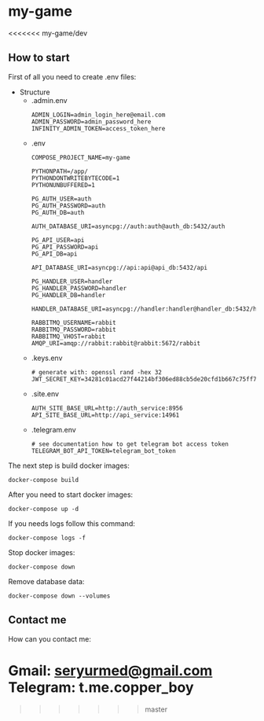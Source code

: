 # my-game

<<<<<<< my-game/dev
## How to start

First of all you need to create .env files:

+ Structure
  - .admin.env
    ```dotenv
    ADMIN_LOGIN=admin_login_here@email.com
    ADMIN_PASSWORD=admin_password_here
    INFINITY_ADMIN_TOKEN=access_token_here
    ```
  - .env
    ```dotenv
    COMPOSE_PROJECT_NAME=my-game
    
    PYTHONPATH=/app/
    PYTHONDONTWRITEBYTECODE=1
    PYTHONUNBUFFERED=1
    
    PG_AUTH_USER=auth
    PG_AUTH_PASSWORD=auth
    PG_AUTH_DB=auth
    
    AUTH_DATABASE_URI=asyncpg://auth:auth@auth_db:5432/auth
    
    PG_API_USER=api
    PG_API_PASSWORD=api
    PG_API_DB=api
    
    API_DATABASE_URI=asyncpg://api:api@api_db:5432/api
    
    PG_HANDLER_USER=handler
    PG_HANDLER_PASSWORD=handler
    PG_HANDLER_DB=handler
    
    HANDLER_DATABASE_URI=asyncpg://handler:handler@handler_db:5432/handler
    
    RABBITMQ_USERNAME=rabbit
    RABBITMQ_PASSWORD=rabbit
    RABBITMQ_VHOST=rabbit
    AMQP_URI=amqp://rabbit:rabbit@rabbit:5672/rabbit
    ```
  - .keys.env
    ```dotenv
    # generate with: openssl rand -hex 32
    JWT_SECRET_KEY=34281c01acd27f44214bf306ed88cb5de20cfd1b667c75ff771e3afdbb8402c9
    ```
  - .site.env
    ```dotenv
    AUTH_SITE_BASE_URL=http://auth_service:8956
    API_SITE_BASE_URL=http://api_service:14961
    ```
  - .telegram.env
    ```dotenv
    # see documentation how to get telegram bot access token
    TELEGRAM_BOT_API_TOKEN=telegram_bot_token
    ```
  
The next step is build docker images:
```shell
docker-compose build
```

After you need to start docker images:
```shell
docker-compose up -d
```

If you needs logs follow this command:
```shell
docker-compose logs -f
```

Stop docker images:
```shell
docker-compose down
```

Remove database data:
```shell
docker-compose down --volumes
```

## Contact me

How can you contact me:

**Gmail: seryurmed@gmail.com**<br>
**Telegram: t.me.copper_boy**
=======
>>>>>>> master
